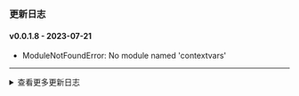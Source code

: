 ### 更新日志



#### v0.0.1.8 - 2023-07-21
*  ModuleNotFoundError: No module named 'contextvars'
---


<details onclose>

#### v0.0.1.7 - 2023-07-21
*  ModuleNotFoundError: No module named 'numbers'
---

#### v0.0.1.6 - 2023-07-21
*  发布py3.8版本
---

#### v0.0.1.5 - 2023-07-19
*  解决numpy依赖问题
---

#### v0.0.1.4 - 2023-07-19
*  安装依赖完成后卸载numpy

---

#### v0.0.1.3 - 2023-07-19
* 缩小打包时文件大小
---

#### v0.0.1.2 - 2023-07-18
* 使用Python3.10进行打包
---


#### v0.0.1.1 - 2023-07-17
* ubuntu20.04版本使用Docker镜像打包
---

#### v0.0.1.0 - 2023-07-17
* ubuntu20.04版本使用Docker镜像打包
---

#### v0.0.0.9 - 2023-07-17
* ubuntu20.04默认Python版本为3.8
---


#### v0.0.0.8 - 2023-07-14
* 修改App名称为ubuntu20.04
---


#### v0.0.0.7 - 2023-07-14
* 分别使用Python3.6和Python3.10进行打包
---


#### v0.0.0.6 - 2023-07-14
* 继续使用Python3.6进行打包
---


#### v0.0.0.5 - 2023-07-10
* 头文件新增 /usr/local/opencv
---

#### v0.0.0.4 - 2023-07-07
* 解决可执行文件头文件找不到的bug
---



#### v0.0.0.3 - 2023-07-06
* 输出日志写入失败原因
---

#### v0.0.0.2 - 2023-07-05
* 支持python3.10.6打包
* 优化自动打包流程
---

#### v0.0.0.1 - 2023-07-04
* OpencvCapture视频流测试工具
* 发布自动打包
---

<summary>查看更多更新日志</summary>

</details>

